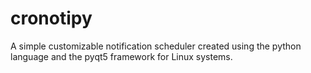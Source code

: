 # cronotipy
A simple customizable notification scheduler created using the python language and the pyqt5 framework for Linux systems.
